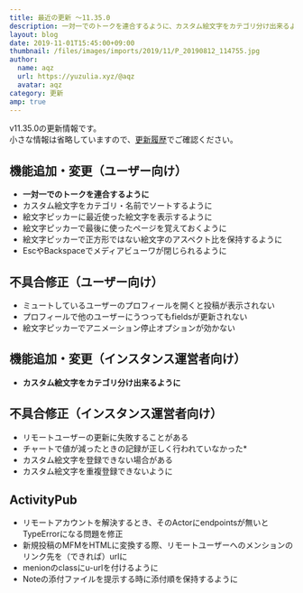 ```yaml
---
title: 最近の更新 ～11.35.0
description: 一対一でのトークを連合するように、カスタム絵文字をカテゴリ分け出来るように など
layout: blog
date: 2019-11-01T15:45:00+09:00
thumbnail: /files/images/imports/2019/11/P_20190812_114755.jpg
author:
  name: aqz
  url: https://yuzulia.xyz/@aqz
  avatar: aqz
category: 更新
amp: true
---
```

v11.35.0の更新情報です。  
小さな情報は省略していますので、[更新履歴](https://github.com/syuilo/misskey/blob/master/CHANGELOG.md#11350-20191101)でご確認ください。

## 機能追加・変更（ユーザー向け）
- **一対一でのトークを連合するように**
- カスタム絵文字をカテゴリ・名前でソートするように
- 絵文字ピッカーに最近使った絵文字を表示するように
- 絵文字ピッカーで最後に使ったページを覚えておくように
- 絵文字ピッカーで正方形ではない絵文字のアスペクト比を保持するように
- EscやBackspaceでメディアビューワが閉じられるように

## 不具合修正（ユーザー向け）
- ミュートしているユーザーのプロフィールを開くと投稿が表示されない
- プロフィールで他のユーザーにうつってもfieldsが更新されない
- 絵文字ピッカーでアニメーション停止オプションが効かない

## 機能追加・変更（インスタンス運営者向け）
- **カスタム絵文字をカテゴリ分け出来るように**

## 不具合修正（インスタンス運営者向け）
- リモートユーザーの更新に失敗することがある
- チャートで値が減ったときの記録が正しく行われていなかった*
- カスタム絵文字を登録できない場合がある
- カスタム絵文字を重複登録できないように

## ActivityPub
- リモートアカウントを解決するとき、そのActorにendpointsが無いとTypeErrorになる問題を修正
- 新規投稿のMFMをHTMLに変換する際、リモートユーザーへのメンションのリンク先を（できれば）urlに
- menionのclassにu-urlを付けるように
- Noteの添付ファイルを提示する時に添付順を保持するように
